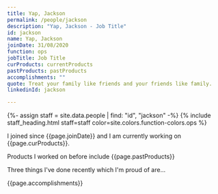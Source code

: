 ```yaml
---
title: Yap, Jackson
permalink: /people/jackson
description: "Yap, Jackson - Job Title"
id: jackson
name: Yap, Jackson
joinDate: 31/08/2020
function: ops
jobTitle: Job Title
curProducts: currentProducts
pastProducts: pastProducts
accomplishments: ""
quote: Treat your family like friends and your friends like family.
linkedinId: jackson

---
```


{%- assign staff = site.data.people | find: "id", "jackson" -%}
{% include staff_heading.html staff=staff color=site.colors.function-colors.ops %}

<p>I joined since {{page.joinDate}} and I am currently working on {{page.curProducts}}.</p>

<p>Products I worked on before include {{page.pastProducts}}</p>

<p>Three things I've done recently which I'm proud of are...</p>
{{page.accomplishments}}

